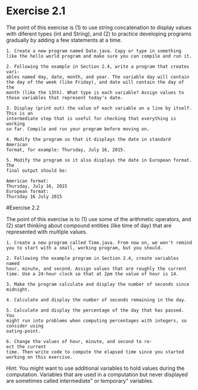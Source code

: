 # Exercise 2.1

The point of this exercise is (1) to use string concatenation
to display values with diferent types (int and String), and (2) to practice
developing programs gradually by adding a few statements at a time.

	1. Create a new program named Date.java. Copy or type in something
	like the hello world program and make sure you can compile and run it.

	2. Following the example in Section 2.4, write a program that creates vari-
	ables named day, date, month, and year. The variable day will contain
	the day of the week (like Friday), and date will contain the day of the
	month (like the 13th). What type is each variable? Assign values to
	those variables that represent today's date.

	3. Display (print out) the value of each variable on a line by itself. This is an
	intermediate step that is useful for checking that everything is working
	so far. Compile and run your program before moving on.

	4. Modify the program so that it displays the date in standard American
	format, for example: Thursday, July 16, 2015.

	5. Modify the program so it also displays the date in European format. The
	final output should be:

	American format:
	Thursday, July 16, 2015
	European format:
	Thursday 16 July 2015
 
 #Exercise 2.2
 
 The point of this exercise is to (1) use some of the arithmetic
operators, and (2) start thinking about compound entities (like time of day)
that are represented with multiple values.

	1. Create a new program called Time.java. From now on, we won't remind
	you to start with a small, working program, but you should.

	2. Following the example program in Section 2.4, create variables named
	hour, minute, and second. Assign values that are roughly the current
	time. Use a 24-hour clock so that at 2pm the value of hour is 14.

	3. Make the program calculate and display the number of seconds since
	midnight.

	4. Calculate and display the number of seconds remaining in the day.

	5. Calculate and display the percentage of the day that has passed. You
	might run into problems when computing percentages with integers, so
	consider using 
	oating-point.

	6. Change the values of hour, minute, and second to re-
	ect the current
	time. Then write code to compute the elapsed time since you started
	working on this exercise.

Hint: You might want to use additional variables to hold values during the
computation. Variables that are used in a computation but never displayed
are sometimes called intermediate" or temporary" variables.
